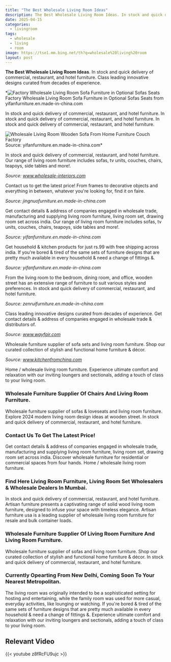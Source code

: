 ```yaml
---
title: "The Best Wholesale Living Room Ideas"
description: The Best Wholesale Living Room Ideas. In stock and quick delivery of commercial, restaurant, and hotel furniture. Class leading innovative designs curated from ...
date: 2025-04-15
categories:
  - livingroom
tags:
  - wholesale
  - living
  - room
image: https://tse1.mm.bing.net/th?q=wholesale%20living%20room
layout: post
---
```


**The Best Wholesale Living Room Ideas**. In stock and quick delivery of commercial, restaurant, and hotel furniture. Class leading innovative designs curated from decades of experience.

*![Factory Wholesale Living Room Sofa Furniture in Optional Sofas Seats](https://i2.wp.com/image.made-in-china.com/2f0j00RLsUtEjlOOor/Factory-Wholesale-Living-Room-Sofa-Furniture-in-Optional-Sofas-Seats-and-Color.jpg)Factory Wholesale Living Room Sofa Furniture in Optional Sofas Seats from yifanfurniture.en.made-in-china.com

In stock and quick delivery of commercial, restaurant, and hotel furniture. In stock and quick delivery of commercial, restaurant, and hotel furniture. In stock and quick delivery of commercial, restaurant, and hotel furniture.

![Wholesale Living Room Wooden Sofa From Home Furniture Couch Factory](https://i2.wp.com/image.made-in-china.com/2f0j00yLsGpwKByNbz/Wholesale-Living-Room-Wooden-Sofa-From-Home-Furniture-Couch-Factory.jpg)Source: yifanfurniture.en.made-in-china.com*

In stock and quick delivery of commercial, restaurant, and hotel furniture. Our range of living room furniture includes sofas, tv units, couches, chairs, teapoys, side tables and more!.

*Source: www.wholesale-interiors.com*

Contact us to get the latest price! From frames to decorative objects and everything in between, whatever you're looking for, find it on faire.

*Source: jingnuofurniture.en.made-in-china.com*

Get contact details & address of companies engaged in wholesale trade, manufacturing and supplying living room furniture, living room set, drawing room set across india. Our range of living room furniture includes sofas, tv units, couches, chairs, teapoys, side tables and more!.

*Source: yifanfurniture.en.made-in-china.com*

Get household & kitchen products for just rs.99 with free shipping across india. If you're bored & tired of the same sets of furniture designs that are pretty much available in every household & need a change of fittings &.

*Source: yifanfurniture.en.made-in-china.com*

From the living room to the bedroom, dining room, and office, wooden street has an extensive range of furniture to suit various styles and preferences. In stock and quick delivery of commercial, restaurant, and hotel furniture.

*Source: zenruifurniture.en.made-in-china.com*

Class leading innovative designs curated from decades of experience. Get contact details & address of companies engaged in wholesale trade & distributors of.

*Source: www.wayfair.com*

Wholesale furniture supplier of sofa sets and living room furniture. Shop our curated collection of stylish and functional home furniture & décor.

*Source: www.kitchenfromchina.com*

Home / wholesale living room furniture. Experience ultimate comfort and relaxation with our inviting loungers and sectionals, adding a touch of class to your living room.

### Wholesale Furniture Supplier Of Chairs And Living Room Furniture.

Wholesale furniture supplier of sofas & loveseats and living room furniture. Explore 2024 modern living room design ideas at wooden street. In stock and quick delivery of commercial, restaurant, and hotel furniture.

### Contact Us To Get The Latest Price!

Get contact details & address of companies engaged in wholesale trade, manufacturing and supplying living room furniture, living room set, drawing room set across india. Discover wholesale furniture for residential or commercial spaces from four hands. Home / wholesale living room furniture.

### Find Here Living Room Furniture, Living Room Set Wholesalers & Wholesale Dealers In Mumbai.

In stock and quick delivery of commercial, restaurant, and hotel furniture. Artisan furniture presents a captivating range of solid wood living room furniture, designed to infuse your space with timeless elegance. Artisan furniture usa is a leading supplier of wholesale living room furniture for resale and bulk container loads.

### Wholesale Furniture Supplier Of Living Room Furniture And Living Room Furniture.

Wholesale furniture supplier of sofas and living room furniture. Shop our curated collection of stylish and functional home furniture & décor. In stock and quick delivery of commercial, restaurant, and hotel furniture.

### Currently Opearting From New Delhi, Coming Soon To Your Nearest Metropolitan.

The living room was originally intended to be a sophisticated setting for hosting and entertaining, while the family room was used for more casual, everyday activities, like lounging or watching. If you're bored & tired of the same sets of furniture designs that are pretty much available in every household & need a change of fittings &. Experience ultimate comfort and relaxation with our inviting loungers and sectionals, adding a touch of class to your living room.

## Relevant Video

{{< youtube z8fRcFU9ujc >}}

